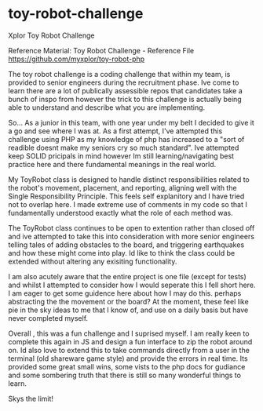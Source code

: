 # toy-robot-challenge
Xplor Toy Robot Challenge


Reference Material: 
Toy Robot Challenge - Reference File 
https://github.com/myxplor/toy-robot-php

The toy robot challenge is a coding challenge that within my team, is provided to senior engineers during the recruitment phase. Ive come to learn there are a lot of publically assessible repos that candidates take a bunch of inspo from however the trick to this challenge is actually being able to understand and describe what you are implementing. 

So... As a junior in this team, with one year under my belt I decided to give it a go and see where I was at. As a first attempt, I've attempted this challenge using PHP  as my knowledge of php has increased to a "sort of readible doesnt make my seniors cry so much standard". Ive attempted keep SOLID pricipals in mind however Im still learning/navigating best practice here and there fundamental meanings in the real world. 

My ToyRobot class is designed to handle distinct responsibilities related to the robot's movement, placement, and reporting, aligning well with the Single Responsibility Principle. This feels self explanitory and I have tried not to overlap here. I made extreme use of comments in my code so that I fundamentally understood exactly what the role of each method was.

The ToyRobot class continues to be open to extention rather than closed off and ive attempted to take this into consideration with more senior engineers telling tales of adding obstacles to the board, and triggering earthquakes and how these might come into play. Id like to think the class could be extended without altering any exisiting functionality.

I am also acutely aware that the entire project is one file (except for tests) and whilst I attempted to consider how I would seperate this I fell short here. I am eager to get some guidence here about how I may do this. perhaps abstracting the the movement or the board? At the moment, these feel like pie in the sky ideas to me that I know of, and use on a daily basis but have never completed myself. 

Overall , this was a fun challenge and I suprised myself. I am really keen to complete this again in JS and design a fun interface to zip the robot around on. Id also love to extend this to take commands directly from a user in the terminal (old shareware game style) and provide the errors in real time. Its provided some great small wins, some vists to the php docs for gudiance and some sombering truth that there is still so many wonderful things to learn.

Skys the limit!


